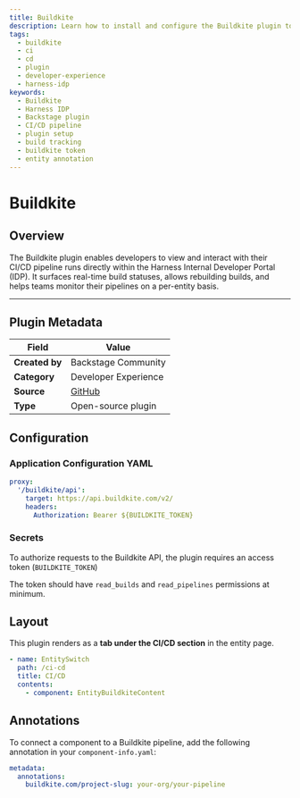 ```yaml
---
title: Buildkite
description: Learn how to install and configure the Buildkite plugin to visualize CI/CD builds in Harness Internal Developer Portal (IDP).
tags:
  - buildkite
  - ci
  - cd
  - plugin
  - developer-experience
  - harness-idp
keywords:
  - Buildkite
  - Harness IDP
  - Backstage plugin
  - CI/CD pipeline
  - plugin setup
  - build tracking
  - buildkite token
  - entity annotation
---
```


# Buildkite 

## Overview

The Buildkite plugin enables developers to view and interact with their CI/CD pipeline runs directly within the Harness Internal Developer Portal (IDP). It surfaces real-time build statuses, allows rebuilding builds, and helps teams monitor their pipelines on a per-entity basis.


---

## Plugin Metadata

| Field         | Value |
|---------------|-------|
| **Created by** | Backstage Community |
| **Category**   | Developer Experience |
| **Source**     | [GitHub](https://github.com/buildkite/backstage-plugin) |
| **Type**       | Open-source plugin |

## Configuration

### Application Configuration YAML


```yaml
proxy:
  '/buildkite/api':
    target: https://api.buildkite.com/v2/
    headers:
      Authorization: Bearer ${BUILDKITE_TOKEN}
````


### Secrets

To authorize requests to the Buildkite API, the plugin requires an access token (`BUILDKITE_TOKEN`)

The token should have `read_builds` and `read_pipelines` permissions at minimum.


## Layout

This plugin renders as a **tab under the CI/CD section** in the entity page.


```yaml
- name: EntitySwitch
  path: /ci-cd
  title: CI/CD
  contents:
    - component: EntityBuildkiteContent
```



## Annotations

To connect a component to a Buildkite pipeline, add the following annotation in your `component-info.yaml`:

```yaml
metadata:
  annotations:
    buildkite.com/project-slug: your-org/your-pipeline
```



